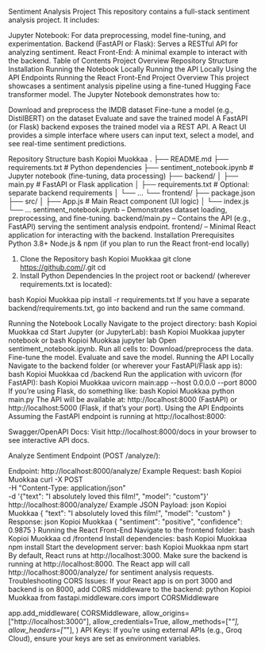 Sentiment Analysis Project
This repository contains a full-stack sentiment analysis project. It includes:

Jupyter Notebook: For data preprocessing, model fine-tuning, and experimentation.
Backend (FastAPI or Flask): Serves a RESTful API for analyzing sentiment.
React Front-End: A minimal example to interact with the backend.
Table of Contents
Project Overview
Repository Structure
Installation
Running the Notebook Locally
Running the API Locally
Using the API Endpoints
Running the React Front-End
Project Overview
This project showcases a sentiment analysis pipeline using a fine-tuned Hugging Face transformer model. The Jupyter Notebook demonstrates how to:

Download and preprocess the IMDB dataset
Fine-tune a model (e.g., DistilBERT) on the dataset
Evaluate and save the trained model
A FastAPI (or Flask) backend exposes the trained model via a REST API. A React UI provides a simple interface where users can input text, select a model, and see real-time sentiment predictions.

Repository Structure
bash
Kopioi
Muokkaa
.
├── README.md
├── requirements.txt            # Python dependencies
├── sentiment_notebook.ipynb    # Jupyter notebook (fine-tuning, data processing)
├── backend/
│   ├── main.py                 # FastAPI or Flask application
│   ├── requirements.txt        # Optional: separate backend requirements
│   └── ...
└── frontend/
    ├── package.json
    ├── src/
    │   ├── App.js             # Main React component (UI logic)
    │   └── index.js
    └── ...
sentiment_notebook.ipynb – Demonstrates dataset loading, preprocessing, and fine-tuning.
backend/main.py – Contains the API (e.g., FastAPI) serving the sentiment analysis endpoint.
frontend/ – Minimal React application for interacting with the backend.
Installation
Prerequisites
Python 3.8+
Node.js & npm (if you plan to run the React front-end locally)
1. Clone the Repository
bash
Kopioi
Muokkaa
git clone https://github.com/<your-username>/<your-repo>.git
cd <your-repo>
2. Install Python Dependencies
In the project root or backend/ (wherever requirements.txt is located):

bash
Kopioi
Muokkaa
pip install -r requirements.txt
If you have a separate backend/requirements.txt, go into backend and run the same command.

Running the Notebook Locally
Navigate to the project directory:
bash
Kopioi
Muokkaa
cd <your-repo>
Start Jupyter (or JupyterLab):
bash
Kopioi
Muokkaa
jupyter notebook
or
bash
Kopioi
Muokkaa
jupyter lab
Open sentiment_notebook.ipynb.
Run all cells to:
Download/preprocess the data.
Fine-tune the model.
Evaluate and save the model.
Running the API Locally
Navigate to the backend folder (or wherever your FastAPI/Flask app is):
bash
Kopioi
Muokkaa
cd <your-repo>/backend
Run the application with uvicorn (for FastAPI):
bash
Kopioi
Muokkaa
uvicorn main:app --host 0.0.0.0 --port 8000
If you’re using Flask, do something like:
bash
Kopioi
Muokkaa
python main.py
The API will be available at:
http://localhost:8000 (FastAPI)
or
http://localhost:5000 (Flask, if that’s your port).
Using the API Endpoints
Assuming the FastAPI endpoint is running at http://localhost:8000:

Swagger/OpenAPI Docs:
Visit http://localhost:8000/docs in your browser to see interactive API docs.

Analyze Sentiment Endpoint (POST /analyze/):

Endpoint: http://localhost:8000/analyze/
Example Request:
bash
Kopioi
Muokkaa
curl -X POST \
     -H "Content-Type: application/json" \
     -d '{"text": "I absolutely loved this film!", "model": "custom"}' \
     http://localhost:8000/analyze/
Example JSON Payload:
json
Kopioi
Muokkaa
{
  "text": "I absolutely loved this film!",
  "model": "custom"
}
Response:
json
Kopioi
Muokkaa
{
  "sentiment": "positive",
  "confidence": 0.9875
}
Running the React Front-End
Navigate to the frontend folder:
bash
Kopioi
Muokkaa
cd <your-repo>/frontend
Install dependencies:
bash
Kopioi
Muokkaa
npm install
Start the development server:
bash
Kopioi
Muokkaa
npm start
By default, React runs at http://localhost:3000.
Make sure the backend is running at http://localhost:8000.
The React app will call http://localhost:8000/analyze/ for sentiment analysis requests.
Troubleshooting
CORS Issues: If your React app is on port 3000 and backend is on 8000, add CORS middleware to the backend:
python
Kopioi
Muokkaa
from fastapi.middleware.cors import CORSMiddleware

app.add_middleware(
    CORSMiddleware,
    allow_origins=["http://localhost:3000"],
    allow_credentials=True,
    allow_methods=["*"],
    allow_headers=["*"],
)
API Keys: If you’re using external APIs (e.g., Groq Cloud), ensure your keys are set as environment variables.
